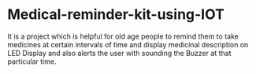 # Medical-reminder-kit-using-IOT
It is a project which is helpful for old age people to remind them to take medicines at certain intervals of time and display medicinal description on LED Display and also alerts the user with sounding the Buzzer at that particular time.
